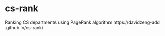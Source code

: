 # cs-rank
Ranking CS departments using PageRank algorithm
https://davidzeng-add
.github.io/cs-rank/
